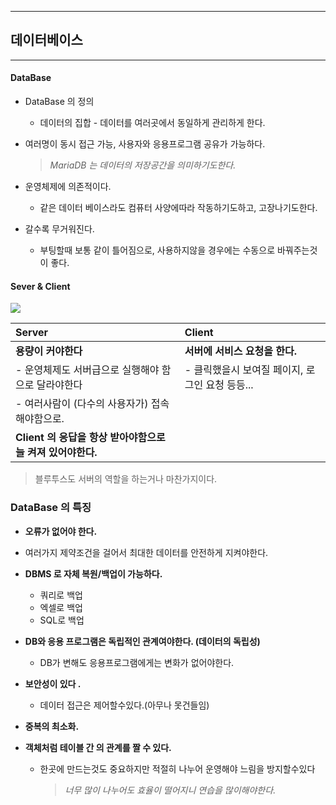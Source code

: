 ------

## 데이터베이스

------

#### DataBase

- DataBase 의 정의
  - 데이터의 집합 - 데이터를 여러곳에서 동일하게 관리하게 한다.

- 여러명이 동시 접근 가능, 사용자와 응용프로그램 공유가 가능하다.

  > *MariaDB 는 데이터의 저장공간을 의미하기도한다.*

- 운영체제에 의존적이다. 
  - 같은 데이터 베이스라도 컴퓨터 사양에따라 작동하기도하고, 고장나기도한다.

- 갈수록 무거워진다.
  - 부팅할때 보통 같이 틀어짐으로, 사용하지않을 경우에는 수동으로 바꿔주는것이 좋다.



#### Sever & Client

![](C:\khj\workpiece\db_study\client-server.png)



| Server                                                      | Client                                          |
| :---------------------------------------------------------- | :---------------------------------------------- |
| **용량이 커야한다**                                         | **서버에 서비스 요청을 한다.**                  |
| - 운영체제도 서버급으로 실행해야 함으로 달라야한다          | - 클릭했을시 보여질 페이지, 로그인 요청 등등... |
| - 여러사람이 (다수의 사용자가) 접속해야함으로.              |                                                 |
| **Client  의 응답을 항상 받아야함으로 늘 켜져 있어야한다.** |                                                 |

> 블루투스도 서버의 역할을 하는거나 마찬가지이다.





### DataBase 의 특징

-  **오류가 없어야 한다.**
  - 여러가지 제약조건을 걸어서 최대한 데이터를 안전하게 지켜야한다.

- **DBMS 로 자체 복원/백업이 가능하다.**
  - 쿼리로 백업
  - 엑셀로 백업
  - SQL로 백업

- **DB와 응용 프로그램은 독립적인 관계여야한다. (데이터의 독립성)**
  - DB가 변해도 응용프로그램에게는 변화가 없어야한다.

- **보안성이 있다 .**
  - 데이터 접근은 제어할수있다.(아무나 못건들임)

- **중복의 최소화.**

- **객체처럼 테이블 간 의 관계를 짤 수 있다.**

  - 한곳에 만드는것도 중요하지만 적절히 나누어 운영해야 느림을 방지할수있다

    > *너무 많이 나누어도 효율이 떨어지니 연습을 많이해야한다.*
